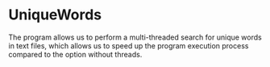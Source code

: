 # UniqueWords
The program allows us to perform a multi-threaded search for unique words in text files, which allows us to speed up the program execution process compared to the option without threads.
